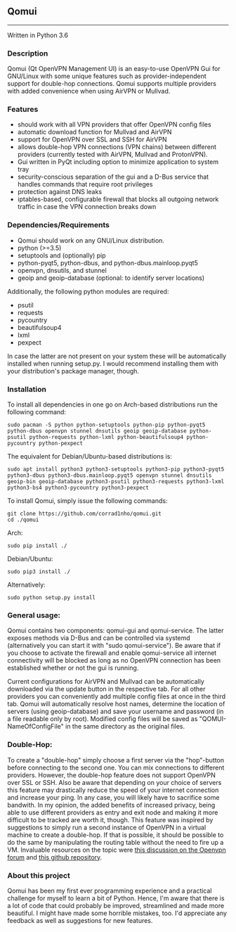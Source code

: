 ## Qomui
--------------------
Written in Python 3.6

### Description
Qomui (Qt OpenVPN Management UI) is an easy-to-use OpenVPN Gui for GNU/Linux with some unique features such as provider-independent support for double-hop connections. Qomui supports multiple providers with added convenience when using AirVPN or Mullvad. 

### Features
- should work with all VPN providers that offer OpenVPN config files 
- automatic download function for Mullvad and AirVPN 
- support for OpenVPN over SSL and SSH for AirVPN
- allows double-hop VPN connections (VPN chains) between different providers (currently tested with AirVPN, Mullvad and ProtonVPN). 
- Gui written in PyQt including option to minimize application to system tray
- security-conscious separation of the gui and a D-Bus service that handles commands that require root privileges
- protection against DNS leaks
- iptables-based, configurable firewall that blocks all outgoing network traffic in case the VPN connection breaks down 


### Dependencies/Requirements
- Qomui should work on any GNU/Linux distribution.
- python (>=3.5)
- setuptools and (optionally) pip
- python-pyqt5, python-dbus, and python-dbus.mainloop.pyqt5 
- openvpn, dnsutils, and stunnel
- geoip and geoip-database (optional: to identify server locations)

Additionally, the following python modules are required:
- psutil
- requests
- pycountry
- beautifulsoup4
- lxml
- pexpect

In case the latter are not present on your system these will be automatically installed when running setup.py. I would recommend installing them with your distribution's package manager, though.

### Installation
To install all dependencies in one go on Arch-based distributions run the following command:

```
sudo pacman -S python python-setuptools python-pip python-pyqt5 python-dbus openvpn stunnel dnsutils geoip geoip-database python-psutil python-requests python-lxml python-beautifulsoup4 python-pycountry python-pexpect
```


The equivalent for Debian/Ubuntu-based distributions is:

```
sudo apt install python3 python3-setuptools python3-pip python3-pyqt5 python3-dbus python3-dbus.mainloop.pyqt5 openvpn stunnel dnsutils geoip-bin geoip-database python3-psutil python3-requests python3-lxml python3-bs4 python3-pycountry python3-pexpect
```


To install Qomui, simply issue the following commands:

```
git clone https://github.com/corrad1nho/qomui.git
cd ./qomui
```

Arch:

```
sudo pip install ./
```

Debian/Ubuntu:

```
sudo pip3 install ./
```

Alternatively:

```
sudo python setup.py install
```

### General usage:
Qomui contains two components: qomui-gui and qomui-service. The latter exposes methods via D-Bus and can be controlled via systemd (alternatively you can start it with "sudo qomui-service"). Be aware that if you choose to activate the firewall and enable qomui-service all internet connectivity will be blocked as long as no OpenVPN connection has been established whether or not the gui is running. 

Current configurations for AirVPN and Mullvad can be automatically downloaded via the update button in the respective tab. For all other providers you can conveniently add multiple config files at once in the third tab. Qomui will automatically resolve host names, determine the location of servers (using geoip-database) and save your username and password (in a file readable only by root). Modified config files will be saved as "QOMUI-NameOfConfigFile" in the same directory as the original files. 

### Double-Hop:
To create a "double-hop" simply choose a first server via the "hop"-button before connecting to the second one. You can mix connections to different providers. However, the double-hop feature does not support OpenVPN over SSL or SSH. Also be aware that depending on your choice of servers this feature may drastically reduce the speed of your internet connection and increase your ping. In any case, you will likely have to sacrifice some bandwith. In my opinion, the added benefits of increased privacy, being able to use different providers as entry and exit node and making it more difficult to be tracked are worth it, though. This feature was inspired by suggestions to simply run a second instance of OpenVPN in a virtual machine to create a double-hop. If that is possible, it should be possible to do the same by manipulating the routing table without the need to fire up a VM. Invaluable resources on the topic were [this discussion on the Openvpn forum](https://forums.openvpn.net/viewtopic.php?f=15&t=7483) and [this github repository](https://github.com/TomAshley303/VPN-Chain). 

### About this project
Qomui has been my first ever programming experience and a practical challenge for myself to learn a bit of Python. Hence, I'm aware that there is a lot of code that could probably be improved, streamlined and made more beautiful. I might have made some horrible mistakes, too. I'd appreciate any feedback as well as suggestions for new features.





